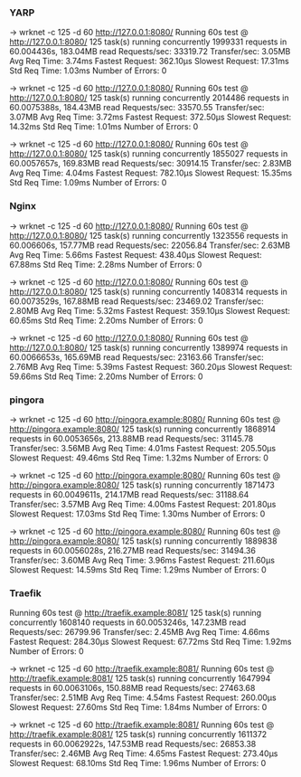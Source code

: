 ### YARP
→ wrknet -c 125 -d 60 http://127.0.0.1:8080/
Running 60s test @ http://127.0.0.1:8080/
  125 task(s) running concurrently
1999331 requests in 60.004436s, 183.04MB read
Requests/sec:           33319.72
Transfer/sec:           3.05MB
Avg Req Time:           3.74ms
Fastest Request:        362.10µs
Slowest Request:        17.31ms
Std Req Time:           1.03ms
Number of Errors:       0

→ wrknet -c 125 -d 60 http://127.0.0.1:8080/
Running 60s test @ http://127.0.0.1:8080/
  125 task(s) running concurrently
2014486 requests in 60.0075388s, 184.43MB read
Requests/sec:           33570.55
Transfer/sec:           3.07MB
Avg Req Time:           3.72ms
Fastest Request:        372.50µs
Slowest Request:        14.32ms
Std Req Time:           1.01ms
Number of Errors:       0

→ wrknet -c 125 -d 60 http://127.0.0.1:8080/
Running 60s test @ http://127.0.0.1:8080/
  125 task(s) running concurrently
1855027 requests in 60.0057657s, 169.83MB read
Requests/sec:           30914.15
Transfer/sec:           2.83MB
Avg Req Time:           4.04ms
Fastest Request:        782.10µs
Slowest Request:        15.35ms
Std Req Time:           1.09ms
Number of Errors:       0

### Nginx
→ wrknet -c 125 -d 60 http://127.0.0.1:8080/
Running 60s test @ http://127.0.0.1:8080/
  125 task(s) running concurrently
1323556 requests in 60.006606s, 157.77MB read
Requests/sec:           22056.84
Transfer/sec:           2.63MB
Avg Req Time:           5.66ms
Fastest Request:        438.40µs
Slowest Request:        67.88ms
Std Req Time:           2.28ms
Number of Errors:       0

→ wrknet -c 125 -d 60 http://127.0.0.1:8080/
Running 60s test @ http://127.0.0.1:8080/
  125 task(s) running concurrently
1408314 requests in 60.0073529s, 167.88MB read
Requests/sec:           23469.02
Transfer/sec:           2.80MB
Avg Req Time:           5.32ms
Fastest Request:        359.10µs
Slowest Request:        60.65ms
Std Req Time:           2.20ms
Number of Errors:       0

→ wrknet -c 125 -d 60 http://127.0.0.1:8080/
Running 60s test @ http://127.0.0.1:8080/
  125 task(s) running concurrently
1389974 requests in 60.0066653s, 165.69MB read
Requests/sec:           23163.66
Transfer/sec:           2.76MB
Avg Req Time:           5.39ms
Fastest Request:        360.20µs
Slowest Request:        59.66ms
Std Req Time:           2.20ms
Number of Errors:       0

### pingora
→ wrknet -c 125 -d 60 http://pingora.example:8080/
Running 60s test @ http://pingora.example:8080/
  125 task(s) running concurrently
1868914 requests in 60.0053656s, 213.88MB read
Requests/sec:           31145.78
Transfer/sec:           3.56MB
Avg Req Time:           4.01ms
Fastest Request:        205.50µs
Slowest Request:        49.46ms
Std Req Time:           1.32ms
Number of Errors:       0

→ wrknet -c 125 -d 60 http://pingora.example:8080/
Running 60s test @ http://pingora.example:8080/
  125 task(s) running concurrently
1871473 requests in 60.0049611s, 214.17MB read
Requests/sec:           31188.64
Transfer/sec:           3.57MB
Avg Req Time:           4.00ms
Fastest Request:        201.80µs
Slowest Request:        17.03ms
Std Req Time:           1.30ms
Number of Errors:       0

→ wrknet -c 125 -d 60 http://pingora.example:8080/
Running 60s test @ http://pingora.example:8080/
  125 task(s) running concurrently
1889838 requests in 60.0056028s, 216.27MB read
Requests/sec:           31494.36
Transfer/sec:           3.60MB
Avg Req Time:           3.96ms
Fastest Request:        211.60µs
Slowest Request:        14.59ms
Std Req Time:           1.29ms
Number of Errors:       0

### Traefik
Running 60s test @ http://traefik.example:8081/
  125 task(s) running concurrently
1608140 requests in 60.0053246s, 147.23MB read
Requests/sec:           26799.96
Transfer/sec:           2.45MB
Avg Req Time:           4.66ms
Fastest Request:        284.30µs
Slowest Request:        67.72ms
Std Req Time:           1.92ms
Number of Errors:       0

→ wrknet -c 125 -d 60 http://traefik.example:8081/
Running 60s test @ http://traefik.example:8081/
  125 task(s) running concurrently
1647994 requests in 60.0063106s, 150.88MB read
Requests/sec:           27463.68
Transfer/sec:           2.51MB
Avg Req Time:           4.54ms
Fastest Request:        260.00µs
Slowest Request:        27.60ms
Std Req Time:           1.84ms
Number of Errors:       0

→ wrknet -c 125 -d 60 http://traefik.example:8081/
Running 60s test @ http://traefik.example:8081/
  125 task(s) running concurrently
1611372 requests in 60.0062922s, 147.53MB read
Requests/sec:           26853.38
Transfer/sec:           2.46MB
Avg Req Time:           4.65ms
Fastest Request:        273.40µs
Slowest Request:        68.10ms
Std Req Time:           1.96ms
Number of Errors:       0